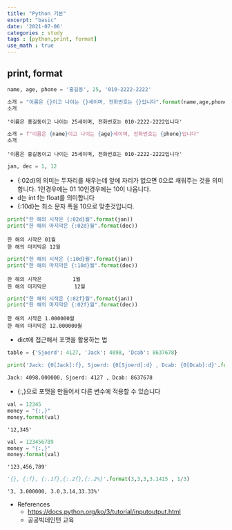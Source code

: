 ```yaml
---
title: "Python 기본"
excerpt: "basic"
date: '2021-07-06'
categories : study
tags : [python,print, format]
use_math : true
---
```




## print, format


```python
name, age, phone = '홍길동', 25, '010-2222-2222'
```


```python
소개 = "이름은 {}이고 나이는 {}세이며, 전화번호는 {}입니다".format(name,age,phone)
소개
```




    '이름은 홍길동이고 나이는 25세이며, 전화번호는 010-2222-2222입니다'




```python
소개 = f"이름은 {name}이고 나이는 {age}세이며, 전화번호는 {phone}입니다"
소개
```




    '이름은 홍길동이고 나이는 25세이며, 전화번호는 010-2222-2222입니다'




```python
jan, dec = 1, 12
```

* {:02d}의 의미는 두자리를 채우는데 앞에 자리가 없으면 0으로 채워주는 것을 의미합니다. 1인경우에는 01 10인경우에는 10이 나옵니다.
* d는 int f는 float를 의미합니다 
* {:10d}는 최소 문자 폭을 10으로 맞춘것입니다.


```python
print("한 해의 시작은 {:02d}월".format(jan))
print("한 해의 마지막은 {:02d}월".format(dec))
```

    한 해의 시작은 01월
    한 해의 마지막은 12월



```python
print("한 해의 시작은 {:10d}월".format(jan))
print("한 해의 마지막은 {:10d}월".format(dec))
```

    한 해의 시작은          1월
    한 해의 마지막은         12월



```python
print("한 해의 시작은 {:02f}월".format(jan))
print("한 해의 마지막은 {:02f}월".format(dec))
```

    한 해의 시작은 1.000000월
    한 해의 마지막은 12.000000월


* dict에 접근해서 포맷을 활용하는 법


```python
table = {'Sjoerd': 4127, 'Jack': 4098, 'Dcab': 8637678}
```


```python
print('Jack: {0[Jack]:f}, Sjoerd: {0[Sjoerd]:d} , Dcab: {0[Dcab]:d}'.format(table))
```

    Jack: 4098.000000, Sjoerd: 4127 , Dcab: 8637678


* {:,}으로 포맷을 만들어서 다른 변수에 적용할 수 있습니다


```python
val = 12345
money = "{:,}"
money.format(val)
```




    '12,345'




```python
val = 123456789
money = "{:,}"
money.format(val)
```




    '123,456,789'




```python
'{}, {:f}, {:.1f},{:.2f},{:.2%}'.format(3,3,3,3.1415 , 1/3)
```




    '3, 3.000000, 3.0,3.14,33.33%'



* References
    * https://docs.python.org/ko/3/tutorial/inputoutput.html
    * 공공빅데인턴 교육
